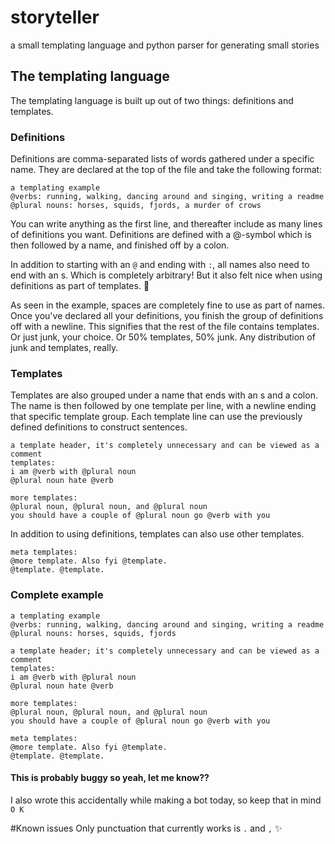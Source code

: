 # storyteller
a small templating language and python parser for generating small stories

## The templating language
The templating language is built up out of two things: definitions and templates.

### Definitions
Definitions are comma-separated lists of words gathered under a specific name. They are declared at the top of the file 
and take the following format:
```
a templating example
@verbs: running, walking, dancing around and singing, writing a readme
@plural nouns: horses, squids, fjords, a murder of crows
``` 
You can write anything as the first line, and thereafter include as many lines of definitions you want. 
Definitions are defined with a @-symbol which is then followed by a name, and finished off by a colon. 

In addition to starting with an `@` and ending with `:`, all names also need to end with an s. 
Which is completely arbitrary! But it also felt nice when using definitions as part of templates. :100:

As seen in the example, spaces are completely fine to use as part of names.
Once you've declared all your definitions, you finish the group of definitions off with a newline. This signifies that the rest of 
the file contains templates. Or just junk, your choice. Or 50% templates, 50% junk. Any distribution of junk and templates, really.

### Templates
Templates are also grouped under a name that ends with an s and a colon. The name is then followed by one template per line,
with a newline ending that specific template group. Each template line can use the previously defined definitions to construct sentences. 

```
a template header, it's completely unnecessary and can be viewed as a comment
templates:
i am @verb with @plural noun
@plural noun hate @verb

more templates:
@plural noun, @plural noun, and @plural noun
you should have a couple of @plural noun go @verb with you

```

In addition to using definitions, templates can also use other templates.
```
meta templates:
@more template. Also fyi @template.
@template. @template.
```

### Complete example
```
a templating example
@verbs: running, walking, dancing around and singing, writing a readme
@plural nouns: horses, squids, fjords

a template header; it's completely unnecessary and can be viewed as a comment
templates:
i am @verb with @plural noun
@plural noun hate @verb

more templates:
@plural noun, @plural noun, and @plural noun
you should have a couple of @plural noun go @verb with you

meta templates:
@more template. Also fyi @template.
@template. @template.
```

#### This is probably buggy so yeah, let me know??
I also wrote this accidentally while making a bot today, so keep that in mind `O K` 

#Known issues
Only punctuation that currently works is `.` and `,` :sparkles:
